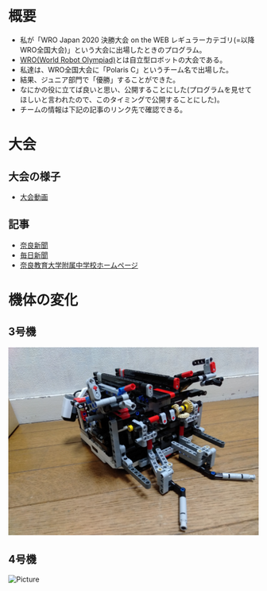 # 概要
- 私が「WRO Japan 2020 決勝大会 on the WEB レギュラーカテゴリ(=以降WRO全国大会)」という大会に出場したときのプログラム。
- [WRO(World Robot Olympiad)](https://www.wroj.org/)とは自立型ロボットの大会である。
- 私達は、WRO全国大会に「Polaris C」というチーム名で出場した。
- 結果、ジュニア部門で「優勝」することができた。
- なにかの役に立てば良いと思い、公開することにした(プログラムを見せてほしいと言われたので、このタイミングで公開することにした)。
- チームの情報は下記の記事のリンク先で確認できる。

# 大会
## 大会の様子
- [大会動画](https://www.youtube.com/watch?v=7a4GRy7a7xs)

## 記事
- [奈良新聞](https://www.nara-np.co.jp/news/20201223091712.html)
- [毎日新聞](https://mainichi.jp/articles/20201230/ddl/k29/100/208000c)
- [奈良教育大学附属中学校ホームページ](https://www.nara-edu.ac.jp/JHS/information/2021/01/post_104.html)

# 機体の変化
## 3号機
![Picture](/atattimennto/ver3.0/IMG20200408212429.jpg)

## 4号機
![Picture](/atattimennto/ver4.0/IMG_7401.JPG)

